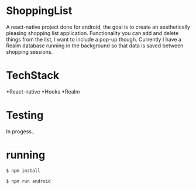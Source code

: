 # ShoppingList

A react-native project done for android, the goal is to create an aesthetically pleasing shopping list application. 
Functionality you can add and delete things from the list, I want to include a pop-up though. Currently I have a Realm database
running in the background so that data is saved between shopping sessions.

# TechStack
*React-native
*Hooks
*Realm

# Testing
In progess..

# running
```java
$ npm install
```
```java
$ npm run android
```

